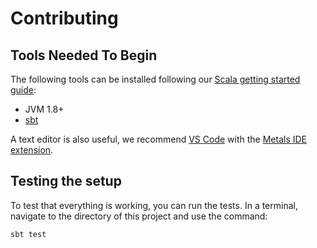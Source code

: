 # Contributing

## Tools Needed To Begin
The following tools can be installed following our [Scala getting started guide](https://docs.scala-lang.org/getting-started/index.html):
- JVM 1.8+
- [sbt](https://www.scala-sbt.org/download.html)

A text editor is also useful, we recommend [VS Code](https://code.visualstudio.com) with the [Metals IDE extension](https://marketplace.visualstudio.com/items?itemName=scalameta.metals).

## Testing the setup
To test that everything is working, you can run the tests. In a terminal, navigate to the directory of this project and use the command:
```script
sbt test
```
